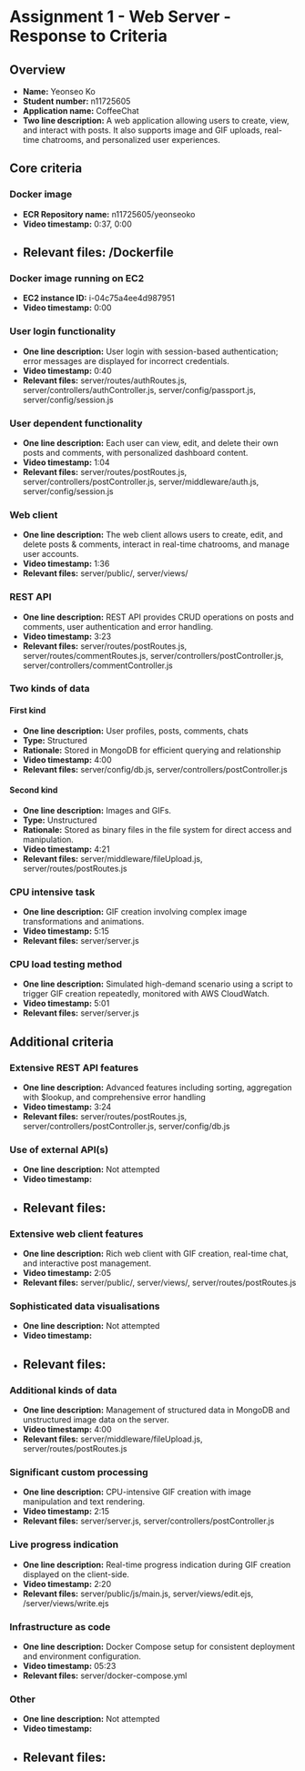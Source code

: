 # Assignment 1 - Web Server - Response to Criteria

## Overview

- **Name:** Yeonseo Ko
- **Student number:** n11725605
- **Application name:** CoffeeChat
- **Two line description:** A web application allowing users to create, view, and interact with posts. It also supports image and GIF uploads, real-time chatrooms, and personalized user experiences.

## Core criteria

### Docker image

- **ECR Repository name:** n11725605/yeonseoko
- **Video timestamp:** 0:37, 0:00
- ## **Relevant files:** /Dockerfile

### Docker image running on EC2

- **EC2 instance ID:** i-04c75a4ee4d987951
- **Video timestamp:** 0:00

### User login functionality

- **One line description:** User login with session-based authentication; error messages are displayed for incorrect credentials.
- **Video timestamp:** 0:40
- **Relevant files:** server/routes/authRoutes.js, server/controllers/authController.js, server/config/passport.js, server/config/session.js

### User dependent functionality

- **One line description:** Each user can view, edit, and delete their own posts and comments, with personalized dashboard content.
- **Video timestamp:** 1:04
- **Relevant files:** server/routes/postRoutes.js, server/controllers/postController.js, server/middleware/auth.js, server/config/session.js

### Web client

- **One line description:** The web client allows users to create, edit, and delete posts & comments, interact in real-time chatrooms, and manage user accounts.
- **Video timestamp:** 1:36
- **Relevant files:** server/public/, server/views/

### REST API

- **One line description:** REST API provides CRUD operations on posts and comments, user authentication and error handling.
- **Video timestamp:** 3:23
- **Relevant files:** server/routes/postRoutes.js, server/routes/commentRoutes.js, server/controllers/postController.js, server/controllers/commentController.js

### Two kinds of data

#### First kind

- **One line description:** User profiles, posts, comments, chats
- **Type:** Structured
- **Rationale:** Stored in MongoDB for efficient querying and relationship
- **Video timestamp:** 4:00
- **Relevant files:** server/config/db.js, server/controllers/postController.js

#### Second kind

- **One line description:** Images and GIFs.
- **Type:** Unstructured
- **Rationale:** Stored as binary files in the file system for direct access and manipulation.
- **Video timestamp:** 4:21
- **Relevant files:** server/middleware/fileUpload.js, server/routes/postRoutes.js

### CPU intensive task

- **One line description:** GIF creation involving complex image transformations and animations.
- **Video timestamp:** 5:15
- **Relevant files:** server/server.js

### CPU load testing method

- **One line description:** Simulated high-demand scenario using a script to trigger GIF creation repeatedly, monitored with AWS CloudWatch.
- **Video timestamp:** 5:01
- **Relevant files:** server/server.js

## Additional criteria

### Extensive REST API features

- **One line description:** Advanced features including sorting, aggregation with $lookup, and comprehensive error handling
- **Video timestamp:** 3:24
- **Relevant files:** server/routes/postRoutes.js, server/controllers/postController.js, server/config/db.js

### Use of external API(s)

- **One line description:** Not attempted
- **Video timestamp:**
- ## **Relevant files:**

### Extensive web client features

- **One line description:** Rich web client with GIF creation, real-time chat, and interactive post management.
- **Video timestamp:** 2:05
- **Relevant files:** server/public/, server/views/, server/routes/postRoutes.js

### Sophisticated data visualisations

- **One line description:** Not attempted
- **Video timestamp:**
- ## **Relevant files:**

### Additional kinds of data

- **One line description:** Management of structured data in MongoDB and unstructured image data on the server.
- **Video timestamp:** 4:00
- **Relevant files:** server/middleware/fileUpload.js, server/routes/postRoutes.js

### Significant custom processing

- **One line description:** CPU-intensive GIF creation with image manipulation and text rendering.
- **Video timestamp:** 2:15
- **Relevant files:** server/server.js, server/controllers/postController.js

### Live progress indication

- **One line description:** Real-time progress indication during GIF creation displayed on the client-side.
- **Video timestamp:** 2:20
- **Relevant files:** server/public/js/main.js, server/views/edit.ejs, /server/views/write.ejs

### Infrastructure as code

- **One line description:** Docker Compose setup for consistent deployment and environment configuration.
- **Video timestamp:** 05:23
- **Relevant files:** server/docker-compose.yml

### Other

- **One line description:** Not attempted
- **Video timestamp:**
- ## **Relevant files:**
